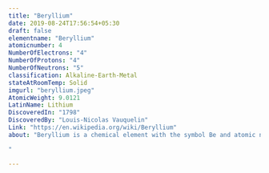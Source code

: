 ```yaml
---
title: "Beryllium"
date: 2019-08-24T17:56:54+05:30
draft: false
elementname: "Beryllium"
atomicnumber: 4
NumberOfElectrons: "4"
NumberOfProtons: "4"
NumberOfNeutrons: "5"
classification: Alkaline-Earth-Metal
stateAtRoomTemp: Solid
imgurl: "beryllium.jpeg" 
AtomicWeight: 9.0121
LatinName: Lithium
DiscoveredIn: "1798"
DiscoveredBy: "Louis-Nicolas Vauquelin"
Link: "https://en.wikipedia.org/wiki/Beryllium"
about: "Beryllium is a chemical element with the symbol Be and atomic number 4. It is a relatively rare element in the universe, usually occurring as a product of the spallation of larger atomic nuclei that have collided with cosmic rays. Within the cores of stars, beryllium is depleted as it is fused into heavier elements. It is a divalent element which occurs naturally only in combination with other elements in minerals. Notable gemstones which contain beryllium include beryl and chrysoberyl. As a free element it is a steel-gray, strong, lightweight and brittle alkaline earth metal.

"

---
```


